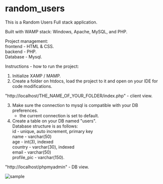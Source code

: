 # random_users

This is a Random Users Full stack application.</br>

Built with WAMP stack: Windows, Apache, MySQL, and PHP.</br>

Project management: </br>
frontend - HTML & CSS. </br>
backend - PHP. </br>
Database - Mysql. </br>

Instructions - how to run the project:</br>
1. Initialize XAMP / MAMP.</br>
2. Create a folder on htdocs, load the project to it and open on your IDE for code modifications.</br>

"http://localhost/THE_NAME_OF_YOUR_FOLDER/index.php" - client view.</br>

3. Make sure the connection to mysql is compatible with your DB preferences.</br>
    * the current connection is set to default.</br>
4. Create a table on your DB named "users". </br>
    Database structure is as follows:</br>
    id - unique, auto increment, primary key</br>
    name - varchar(50)</br>
    age - int(3), indexed</br>
    country - varchar(30), indexed</br>
    email - varchar(50)</br>
    profile_pic - varchar(150).</br>

"http://localhost/phpmyadmin" - DB view.</br>

![sample](https://user-images.githubusercontent.com/51449659/181442563-09315189-d489-447a-b1b4-9128a770e339.jpg)



